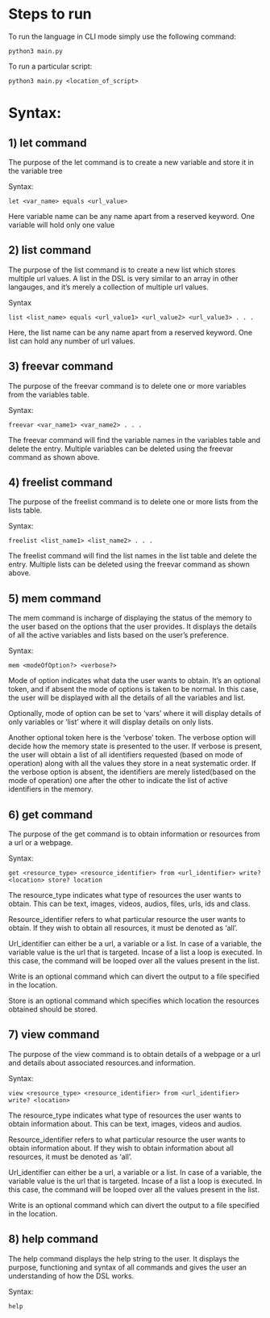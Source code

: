 # Steps to run
To run the language in CLI mode simply use the following command:

`python3 main.py`

To run a particular script:

`python3 main.py <location_of_script>`

# Syntax:
## 1) let command

The purpose of the let command is to create a new variable and store it in the variable tree

Syntax: 

`let <var_name> equals <url_value>`

Here variable name can be any name apart from a reserved keyword. One variable will hold only one value


## 2) list command

The purpose of the list command is to create a new list which stores multiple url values. A list in the DSL is very similar to an array in other langauges, and it’s merely a collection of multiple url values.

Syntax

`list <list_name> equals <url_value1> <url_value2> <url_value3> . . .`

Here, the list name can be any name apart from a reserved keyword. One list can hold any number of url values.


## 3) freevar command

The purpose of the freevar command is to delete one or more variables from the variables table.

Syntax:

`freevar <var_name1> <var_name2> . . .`

The freevar command will find the variable names in the variables table and delete the entry. Multiple variables can be deleted using the freevar command as shown above.


## 4) freelist command

The purpose of the freelist command is to delete one or more lists from the lists table.

Syntax:

`freelist <list_name1> <list_name2> . . .`

The freelist command will find the list names in the list table and delete the entry. Multiple lists can be deleted using the freevar command as shown above.


## 5) mem command

The mem command is incharge of displaying the status of the memory to the user based on the options that the user provides. It displays the details of all the active variables and lists based on the user’s preference.

Syntax:


`mem <modeOfOption?> <verbose?>`

Mode of option indicates what data the user wants to obtain. It’s an optional token, and if absent the mode of options is taken to be normal. In this case, the user will be displayed with all the details of all the variables and list.

Optionally, mode of option can be set to ‘vars’ where it will display details of only variables or ‘list’ where it will display details on only lists.

Another optional token here is the ‘verbose’ token. The verbose option will decide how the memory state is presented to the user. If verbose is present, the user will obtain a list of all identifiers requested (based on mode of operation) along with all the values they store in a neat systematic order. If the verbose option is absent, the identifiers are merely listed(based on the mode of operation) one after the other to indicate the list of active identifiers in the memory.


## 6) get command

The purpose of the get command is to obtain information or resources from a url or a webpage.

Syntax:

`get <resource_type> <resource_identifier> from <url_identifier> write? <location> store? location`

The resource_type indicates what type of resources the user wants to obtain. This can be text, images, videos, audios, files, urls, ids and class.

Resource_identifier refers to what particular resource the user wants to obtain. If they wish to obtain all resources, it must be denoted as ‘all’.

Url_identifier can either be a url, a variable or a list. In case of a variable, the variable value is the url that is targeted. Incase of a list a loop is executed. In this case, the command will be looped over all the values present in the list.

Write is an optional command which can divert the output to a file specified in the location.

Store is an optional command which specifies which location the resources obtained should be stored.



## 7) view command

The purpose of the view command is to obtain details of a webpage or a url and details about associated resources.and information.

Syntax:

`view <resource_type> <resource_identifier> from <url_identifier> write? <location>`

The resource_type indicates what type of resources the user wants to obtain information about. This can be text, images, videos and audios.

Resource_identifier refers to what particular resource the user wants to obtain information about. If they wish to obtain information about all resources, it must be denoted as ‘all’.

Url_identifier can either be a url, a variable or a list. In case of a variable, the variable value is the url that is targeted. Incase of a list a loop is executed. In this case, the command will be looped over all the values present in the list.

Write is an optional command which can divert the output to a file specified in the location.


## 8) help command

The help command displays the help string to the user. It displays the purpose, functioning and syntax of all commands and gives the user an understanding of how the DSL works.

Syntax:

`help`
